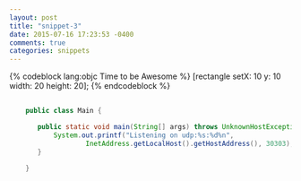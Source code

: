 ```yaml
---
layout: post
title: "snippet-3"
date: 2015-07-16 17:23:53 -0400
comments: true
categories: snippets
---
```


{% codeblock lang:objc Time to be Awesome  %}
[rectangle setX: 10 y: 10 width: 20 height: 20];
{% endcodeblock %}

``` java
   
    public class Main {

       public static void main(String[] args) throws UnknownHostException {
           System.out.printf("Listening on udp:%s:%d%n",
                   InetAddress.getLocalHost().getHostAddress(), 30303);
       } 
 
    }

```
